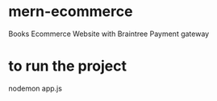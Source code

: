 # mern-ecommerce
Books Ecommerce Website with Braintree Payment gateway
# to run the project
nodemon app.js
